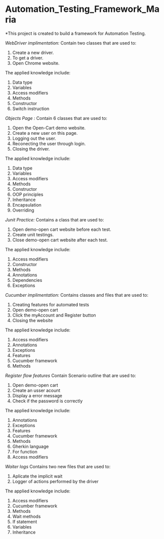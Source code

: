 # Automation_Testing_Framework_Maria

*This project is created to build a framework for Automation Testing.

*WebDriver implimentation:*
Contain two classes that are used to:
1. Create a new driver.
2. To get a driver.
3. Open Chrome website.

The applied knowledge include:
1. Data type
2. Variables
3. Access modifiers
4. Methods
5. Constructor
6. Switch instruction

*Objects Page :*
Contain 6 classes that are used to:
1. Open the Open-Cart demo website.
2. Create a new user on this page.
3. Logging out the user.
4. Reconecting the user through login.
5. Closing the driver.

The applied knowledge include:
1. Data type
2. Variables
3. Access modifiers
4. Methods
5. Constructor
6. OOP principles
7. Inheritance
8. Encapsulation
9. Overriding

*Junit Practice:*
Contains a class that are used to:
1. Open demo-open cart website before each test.
2. Create unit testings.
3. Close demo-open cart website after each test.

The applied knowledge include:
1. Access modifiers
2. Constructor
3. Methods
4. Annotations
5. Dependencies
6. Exceptions

*Cucumber implimentation:*
Contains classes and files that are used to:
1. Creating features for automated tests
2. Open demo-open cart 
3. Click the myAccount and Register button
4. Closing the website

The applied knowledge include:
1. Access modifiers
2. Annotations
3. Exceptions
4. Features
5. Cucumber framework
6. Methods

*Register flow features*
Contain Scenario outline that are used to:
1. Open demo-open cart
2. Create an usser acount
1. Display a error message
2. Check if the password is correctly

The applied knowledge include:
1. Annotations
2. Exceptions
3. Features
4. Cucumber framework
5. Methods
6. Gherkin language
7. For function
8. Access modifiers

*Waiter logs*
Contains two new files that are used to:
1. Aplicate the implicit wait
2. Logger of actions performed by the driver

The applied knowledge include:
1. Access modifiers
2. Cucumber framework
3. Methods
4. Wait methods
5. If statement
6. Variables
7. Inheritance

